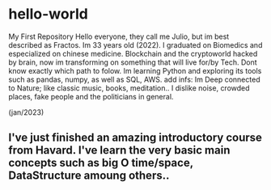 # hello-world
My First Repository
Hello everyone, they call me Julio, but im best described as Fractos.
Im 33 years old (2022). I graduated on Biomedics and especialized on chinese medicine.
Blockchain and the cryptoworld hacked by brain, now im transforming on something that
will live for/by Tech. Dont know exactly which path to folow. Im learning Python and 
exploring its tools such as pandas, numpy, as well as SQL, AWS.
add infs:
Im Deep connected to Nature; like classic music, books, meditation..
I dislike noise, crowded places, fake people and the politicians in general.

(jan/2023)
## I've just finished an amazing introductory course from Havard. I've learn the very basic main concepts such as big O time/space, DataStructure amoung others..

